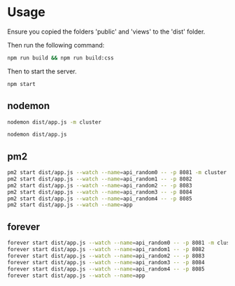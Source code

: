 # Usage

Ensure you copied the folders 'public' and 'views' to the 'dist' folder.

Then run the following command:

```bash
npm run build && npm run build:css
```

Then to start the server.

```bash
npm start
```

## nodemon

```bash
nodemon dist/app.js -m cluster
```

```bash
nodemon dist/app.js
```

## pm2

```bash
pm2 start dist/app.js --watch --name=api_random0 -- -p 8081 -m cluster
pm2 start dist/app.js --watch --name=api_random1 -- -p 8082
pm2 start dist/app.js --watch --name=api_random2 -- -p 8083
pm2 start dist/app.js --watch --name=api_random3 -- -p 8084
pm2 start dist/app.js --watch --name=api_random4 -- -p 8085
pm2 start dist/app.js --watch --name=app
```

## forever

```bash
forever start dist/app.js --watch --name=api_random0 -- -p 8081 -m cluster
forever start dist/app.js --watch --name=api_random1 -- -p 8082
forever start dist/app.js --watch --name=api_random2 -- -p 8083
forever start dist/app.js --watch --name=api_random3 -- -p 8084
forever start dist/app.js --watch --name=api_random4 -- -p 8085
forever start dist/app.js --watch --name=app
```
